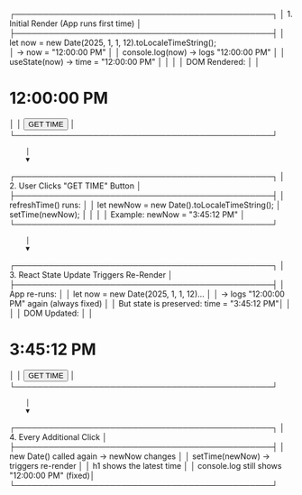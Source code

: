 ┌──────────────────────────────────────────────┐
│ 1. Initial Render (App runs first time)      │
├──────────────────────────────────────────────┤
│ let now = new Date(2025, 1, 1, 12).toLocaleTimeString();  
│   → now = "12:00:00 PM"                      │
│ console.log(now) → logs "12:00:00 PM"        │
│ useState(now) → time = "12:00:00 PM"         │
│                                              │
│ DOM Rendered:                                │
│   <h1>12:00:00 PM</h1>                       │
│   <button>GET TIME</button>                  │
└──────────────────────────────────────────────┘

        │
        ▼

┌──────────────────────────────────────────────┐
│ 2. User Clicks "GET TIME" Button             │
├──────────────────────────────────────────────┤
│ refreshTime() runs:                          │
│   let newNow = new Date().toLocaleTimeString();
│   setTime(newNow);                           │
│                                              │
│ Example: newNow = "3:45:12 PM"               │
└──────────────────────────────────────────────┘

        │
        ▼

┌──────────────────────────────────────────────┐
│ 3. React State Update Triggers Re-Render     │
├──────────────────────────────────────────────┤
│ App re-runs:                                 │
│   let now = new Date(2025, 1, 1, 12)...      │
│   → logs "12:00:00 PM" again (always fixed)  │
│   But state is preserved: time = "3:45:12 PM"│
│                                              │
│ DOM Updated:                                 │
│   <h1>3:45:12 PM</h1>                        │
│   <button>GET TIME</button>                  │
└──────────────────────────────────────────────┘

        │
        ▼

┌──────────────────────────────────────────────┐
│ 4. Every Additional Click                    │
├──────────────────────────────────────────────┤
│ new Date() called again → newNow changes     │
│ setTime(newNow) → triggers re-render         │
│ h1 shows the latest time                     │
│ console.log still shows "12:00:00 PM" (fixed)│
└──────────────────────────────────────────────┘
